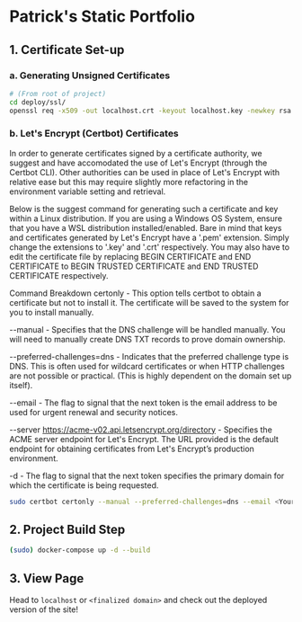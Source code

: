 # Patrick's Static Portfolio

## 1. Certificate Set-up

### a. Generating Unsigned Certificates

```bash
# (From root of project)
cd deploy/ssl/
openssl req -x509 -out localhost.crt -keyout localhost.key -newkey rsa:2048 -nodes -sha256 -subj '/CN=localhost' -extensions EXT -config <( printf "[dn]\nCN=localhost\n[req]\ndistinguished_name = dn\n[EXT]\nsubjectAltName=DNS:localhost\nkeyUsage=digitalSignature\nextendedKeyUsage=serverAuth")
```

### b. Let's Encrypt (Certbot) Certificates

In order to generate certificates signed by a certificate authority, we suggest and have accomodated the use of Let's Encrypt (through the Certbot CLI). Other authorities can be used in place of Let's Encrypt with relative ease but this may require slightly more refactoring in the environment variable setting and retrieval.

Below is the suggest command for generating such a certificate and key within a Linux distribution. If you are using a Windows OS System, ensure that you have a WSL distribution installed/enabled. Bare in mind that keys and certificates generated by Let's Encrypt have a '.pem' extension. Simply change the extensions to '.key' and '.crt' respectively. You may also have to edit the certificate file by replacing BEGIN CERTIFICATE and END CERTIFICATE to BEGIN TRUSTED CERTIFICATE and END TRUSTED CERTIFICATE respectively.

Command Breakdown
certonly - This option tells certbot to obtain a certificate but not to install it. The certificate will be saved to the system for you to install manually.

--manual - Specifies that the DNS challenge will be handled manually. You will need to manually create DNS TXT records to prove domain ownership.

--preferred-challenges=dns - Indicates that the preferred challenge type is DNS. This is often used for wildcard certificates or when HTTP challenges are not possible or practical. (This is highly dependent on the domain set up itself).

--email - The flag to signal that the next token is the email address to be used for urgent renewal and security notices.

--server <https://acme-v02.api.letsencrypt.org/directory> - Specifies the ACME server endpoint for Let's Encrypt. The URL provided is the default endpoint for obtaining certificates from Let's Encrypt’s production environment.

-d - The flag to signal that the next token specifies the primary domain for which the certificate is being requested.

```bash
sudo certbot certonly --manual --preferred-challenges=dns --email <Your Email> --server <https://acme-v02.api.letsencrypt.org/directory> -d <The Deployed Domain/Subdomain> -d '*.<The Deployed Domain/Subdomain>'
```

## 2. Project Build Step

```bash
(sudo) docker-compose up -d --build
```

## 3. View Page

Head to ```localhost``` or ```<finalized domain>``` and check out the deployed version of the site!
